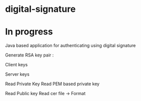 # digital-signature
# In progress
Java based application for authenticating using digital signature 


Generate RSA key pair : 

Client keys

Server keys


Read Private Key
   Read PEM based private key

Read Public key
   Read cer file -> Format 
   

   
